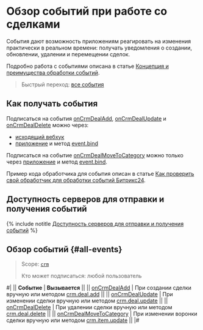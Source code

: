# Обзор событий при работе со сделками

События дают возможность приложениям реагировать на изменения практически в реальном времени: получать уведомления о создании, обновлении, удалении и перемещении сделок.

Подробно работа с событиями описана в статье [Концепция и преимущества обработки событий](../../../events/index.md).

> Быстрый переход: [все события](#all-events)

## Как получать события

Подписаться на события [onCrmDealAdd](./on-crm-deal-add.md), [onCrmDealUpdate](./on-crm-deal-update.md) и [onCrmDealDelete](./on-crm-deal-delete.md) можно через:

- [исходящий вебхук](../../../../local-integrations/local-webhooks.md)
- [приложение](../../../app-installation/index.md) и метод [event.bind](../../../events/event-bind.md)

Подписаться на событие [onCrmDealMoveToCategory](./on-crm-deal-move-to-category.md) можно только через [приложение](../../../app-installation/index.md) и метод [event.bind](../../../events/event-bind.md).

Пример кода обработчика для события описан в статье [Как проверить свой обработчик для обработки событий Битрикс24](../../../events/test-handler.md).

## Доступность серверов для отправки и получения событий

{% include notitle [Доступность серверов для отправки и получения событий](../../../../_includes/events-index.md) %}

## Обзор событий {#all-events}

> Scope: [`crm`](../../../scopes/permissions.md)
>
> Кто может подписаться: любой пользователь

#|
|| **Событие** | **Вызывается** ||
|| [onCrmDealAdd](./on-crm-deal-add.md) | При создании сделки вручную или методом [crm.deal.add](../crm-deal-add.md) ||
|| [onCrmDealUpdate](./on-crm-deal-update.md) | При изменении сделки вручную или методом [crm.deal.update](../crm-deal-update.md) ||
|| [onCrmDealDelete](./on-crm-deal-delete.md) | При удалении сделки вручную или методом [crm.deal.delete](../crm-deal-delete.md) ||
|| [onCrmDealMoveToCategory](./on-crm-deal-move-to-category.md) | При изменении воронки сделки вручную или методом [crm.item.update](../../universal/crm-item-update.md) ||
|#